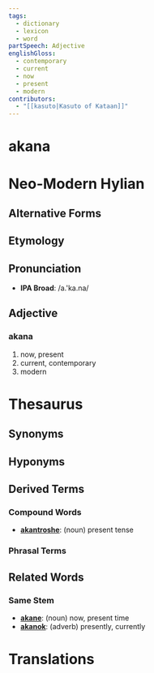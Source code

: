 ```yaml
---
tags:
  - dictionary
  - lexicon
  - word
partSpeech: Adjective
englishGloss:
  - contemporary
  - current
  - now
  - present
  - modern
contributors:
  - "[[kasuto|Kasuto of Kataan]]"
---
```

# akana

# Neo-Modern Hylian
## Alternative Forms

## Etymology

## Pronunciation
- **IPA Broad**: /a.'ka.na/

## Adjective

### akana
1. now, present
2. current, contemporary
3. modern

# Thesaurus
## Synonyms

## Hyponyms

## Derived Terms

### Compound Words
- [**akantroshe**](lexicon/lexemes/a/akantroshe): (noun) present tense
### Phrasal Terms

## Related Words

### Same Stem
- [**akane**](lexicon/lexemes/a/akane): (noun) now, present time
- [**akanok**](lexicon/lexemes/a/akanok): (adverb) presently, currently

# Translations
